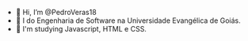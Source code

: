 - 👋 Hi, I’m @PedroVeras18
- 👀 I do  Engenharia de Software na Universidade Evangélica de Goiás.
- 🌱 I'm studying Javascript, HTML e CSS.
